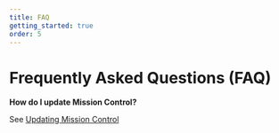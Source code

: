 ```yaml
---
title: FAQ
getting_started: true
order: 5
---
```


# Frequently Asked Questions (FAQ)

**How do I update Mission Control?**

See [Updating Mission Control](/mission-control/docs/updating-mission-control.html)
